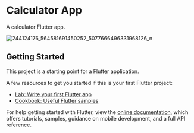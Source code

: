 # Calculator App

A calculator Flutter app.

![244124176_564581691450252_5077666496331968126_n](https://user-images.githubusercontent.com/49583942/136096529-99da8a5e-f40d-41d7-9e4a-6fae80d236a8.jpg)

## Getting Started

This project is a starting point for a Flutter application.

A few resources to get you started if this is your first Flutter project:

- [Lab: Write your first Flutter app](https://flutter.dev/docs/get-started/codelab)
- [Cookbook: Useful Flutter samples](https://flutter.dev/docs/cookbook)

For help getting started with Flutter, view the
[online documentation](https://flutter.dev/docs), which offers tutorials,
samples, guidance on mobile development, and a full API reference.

